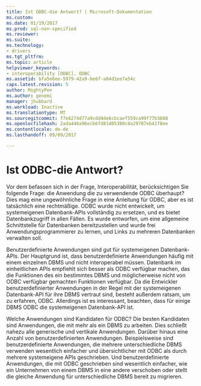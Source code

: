 ```yaml
---
title: Ist ODBC-die Antwort? | Microsoft-Dokumentation
ms.custom: 
ms.date: 01/19/2017
ms.prod: sql-non-specified
ms.reviewer: 
ms.suite: 
ms.technology:
- drivers
ms.tgt_pltfrm: 
ms.topic: article
helpviewer_keywords:
- interoperability [ODBC], ODBC
ms.assetid: bfa5e6ee-5979-42a9-be6f-a84d1ee7a54c
caps.latest.revision: 5
author: MightyPen
ms.author: genemi
manager: jhubbard
ms.workload: Inactive
ms.translationtype: MT
ms.sourcegitcommit: f7e6274d77a9cdd4de6cbcaef559ca99f77b3608
ms.openlocfilehash: 2ada446a96ecb6fd81d05380c8a29707eb41f8ee
ms.contentlocale: de-de
ms.lasthandoff: 09/09/2017

---
```

# <a name="is-odbc-the-answer"></a>Ist ODBC-die Antwort?
Vor dem befassen sich in der Frage, Interoperabilität, berücksichtigen Sie folgende Frage: die Anwendung die zu verwendende ODBC überhaupt? Dies mag eine ungewöhnliche Frage in eine Anleitung für ODBC, aber es ist tatsächlich eine rechtmäßige. ODBC wurde nicht entwickelt, um systemeigenen Datenbank-APIs vollständig zu ersetzen, und es bietet Datenbankzugriff in allen Fällen. Es wurde entworfen, um eine allgemeine Schnittstelle für Datenbanken bereitzustellen und wurde frei Anwendungsprogrammierer zu lernen, und Links zu mehreren Datenbanken verwalten soll.  
  
 Benutzerdefinierte Anwendungen sind gut für systemeigenen Datenbank-APIs. Der Hauptgrund ist, dass benutzerdefinierte Anwendungen häufig mit einem einzelnen DBMS und nicht interoperabel müssen. Datenbank im einheitlichen APIs empfiehlt sich besser als ODBC verfügbar machen, das die Funktionen des ein bestimmtes DBMS und möglicherweise nicht von ODBC verfügbar gemachten Funktionen verfügbar. Da die Entwickler benutzerdefinierter Anwendungen in der Regel mit der systemeigenen Datenbank-API für ihre DBMS vertraut sind, besteht außerdem ratsam, um zu erfahren, ODBC. Allerdings ist es interessant, beachten, dass für einige DBMS ODBC die systemeigenen Datenbank-API ist.  
  
 Welche Anwendungen sind Kandidaten für ODBC? Die besten Kandidaten sind Anwendungen, die mit mehr als ein DBMS zu arbeiten. Dies schließt nahezu alle generische und vertikale Anwendungen. Darüber hinaus eine Anzahl von benutzerdefinierten Anwendungen. Beispielsweise sind benutzerdefinierte Anwendungen, die mehrere unterschiedliche DBMS verwenden wesentlich einfacher und übersichtlicher mit ODBC als durch mehrere systemeigene APIs geschrieben. Und benutzerdefinierte Anwendungen, die mit ODBC geschrieben sind wesentlich einfacher, wie ein Unternehmen von einem DBMS in eine andere verschoben oder stellt die gleiche Anwendung für unterschiedliche DBMS bereit zu migrieren.

